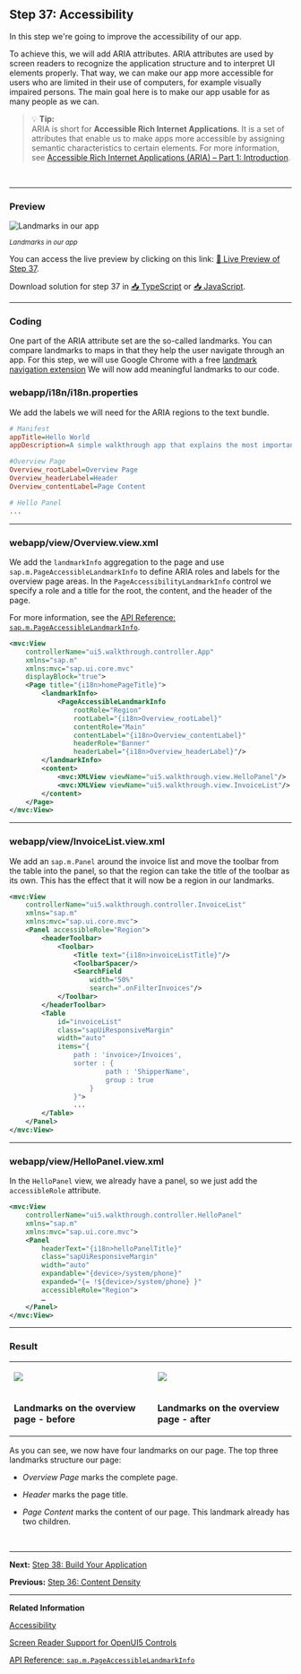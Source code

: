## Step 37: Accessibility

In this step we're going to improve the accessibility of our app.

To achieve this, we will add ARIA attributes. ARIA attributes are used by screen readers to recognize the application structure and to interpret UI elements properly. That way, we can make our app more accessible for users who are limited in their use of computers, for example visually impaired persons. The main goal here is to make our app usable for as many people as we can.

> 💡 **Tip:** <br>
> ARIA is short for **Accessible Rich Internet Applications**. It is a set of attributes that enable us to make apps more accessible by assigning semantic characteristics to certain elements. For more information, see [Accessible Rich Internet Applications \(ARIA\) – Part 1: Introduction](https://blogs.sap.com/2015/06/01/accessible-rich-internet-applications-aria-part-1-introduction/).

&nbsp;

***

### Preview
  
![](https://sdk.openui5.org/docs/topics/loiod9c6cd32743d40629bec7d77590e2c58_HiRes.png "Landmarks in our app")

<sup>*Landmarks in our app*</sup>

You can access the live preview by clicking on this link: [🔗 Live Preview of Step 37](https://sap-samples.github.io/ui5-typescript-walkthrough/build/37/test/mockServer-cdn.html).

Download solution for step 37 in [📥 TypeScript](https://sap-samples.github.io/ui5-typescript-walkthrough/ui5-typescript-walkthrough-step-37.zip) or [📥 JavaScript](https://sap-samples.github.io/ui5-typescript-walkthrough/ui5-typescript-walkthrough-step-37-js.zip).

***

### Coding

One part of the ARIA attribute set are the so-called landmarks. You can compare landmarks to maps in that they help the user navigate through an app. For this step, we will use Google Chrome with a free [landmark navigation extension](https://chrome.google.com/webstore/detail/landmark-navigation-via-k/ddpokpbjopmeeiiolheejjpkonlkklgp) We will now add meaningful landmarks to our code.

### webapp/i18n/i18n.properties

We add the labels we will need for the ARIA regions to the text bundle.

```ini
# Manifest
appTitle=Hello World
appDescription=A simple walkthrough app that explains the most important concepts of OpenUI5

#Overview Page
Overview_rootLabel=Overview Page
Overview_headerLabel=Header
Overview_contentLabel=Page Content

# Hello Panel
...
```

***

### webapp/view/Overview.view.xml

We add the `landmarkInfo` aggregation to the page and use `sap.m.PageAccessibleLandmarkInfo` to define ARIA roles and labels for the overview page areas. In the `PageAccessibilityLandmarkInfo` control we specify a role and a title for the root, the content, and the header of the page.

For more information, see the [API Reference: `sap.m.PageAccessibleLandmarkInfo`](https://sdk.openui5.org/api/sap.m.PageAccessibleLandmarkInfo). 

```xml
<mvc:View
	controllerName="ui5.walkthrough.controller.App"
	xmlns="sap.m"
	xmlns:mvc="sap.ui.core.mvc"
	displayBlock="true">
	<Page title="{i18n>homePageTitle}">
		<landmarkInfo>
			<PageAccessibleLandmarkInfo
				rootRole="Region"
				rootLabel="{i18n>Overview_rootLabel}"
				contentRole="Main"
				contentLabel="{i18n>Overview_contentLabel}"
				headerRole="Banner"
				headerLabel="{i18n>Overview_headerLabel}"/>
		</landmarkInfo>
		<content>
			<mvc:XMLView viewName="ui5.walkthrough.view.HelloPanel"/>
			<mvc:XMLView viewName="ui5.walkthrough.view.InvoiceList"/>
		</content>
	</Page>
</mvc:View>
```

***

### webapp/view/InvoiceList.view.xml

We add an `sap.m.Panel` around the invoice list and move the toolbar from the table into the panel, so that the region can take the title of the toolbar as its own. This has the effect that it will now be a region in our landmarks.

```xml
<mvc:View
	controllerName="ui5.walkthrough.controller.InvoiceList"
	xmlns="sap.m"
	xmlns:mvc="sap.ui.core.mvc">
	<Panel accessibleRole="Region">
		<headerToolbar>
			<Toolbar>
				<Title text="{i18n>invoiceListTitle}"/>
				<ToolbarSpacer/>
				<SearchField
					width="50%"
					search=".onFilterInvoices"/>
			</Toolbar>
		</headerToolbar>
		<Table
			id="invoiceList"
			class="sapUiResponsiveMargin"
			width="auto"
			items="{
				path : 'invoice>/Invoices',
				sorter : {
						path : 'ShipperName',
						group : true
					}
				}">
				...
		</Table>
	</Panel>
</mvc:View>
```

***

### webapp/view/HelloPanel.view.xml

In the `HelloPanel` view, we already have a panel, so we just add the `accessibleRole` attribute.

```xml
<mvc:View
	controllerName="ui5.walkthrough.controller.HelloPanel"
	xmlns="sap.m"
	xmlns:mvc="sap.ui.core.mvc">
	<Panel
		headerText="{i18n>helloPanelTitle}"
		class="sapUiResponsiveMargin"
		width="auto"
		expandable="{device>/system/phone}"
		expanded="{= !${device>/system/phone} }"
		accessibleRole="Region">	
		…
	</Panel>
</mvc:View>
```

***

### Result

<table>
<tr>
<td valign="top">

![](https://sdk.openui5.org/docs/topics/loio54e9bca5a5844c14b45b5405496166b1_HiRes.png)

</td>
<td valign="top">

![](https://sdk.openui5.org/docs/topics/loiof38dee2624c2437d8977de70575b3eae_HiRes.png)

</td>
</tr>
<tr>
<td valign="top">

**Landmarks on the overview page - before**

</td>
<td valign="top">

**Landmarks on the overview page - after**

</td>
</tr>
</table>

As you can see, we now have four landmarks on our page. The top three landmarks structure our page:

-   *Overview Page* marks the complete page.

-   *Header* marks the page title.

-   *Page Content* marks the content of our page. This landmark already has two children.

&nbsp;

***

**Next:** [Step 38: Build Your Application](../38/README.md "We now configure the visibility and properties of controls based on the device that we run the application on. By making use of the `sap.ui.Device` API and defining a device model we will make the app look great on many devices.")

**Previous:** [Step 36: Content Density](../36/README.md "In this step of our Walkthrough tutorial, we adjust the content density based on the user’s device. OpenUI5 contains different content densities allowing you to display larger controls for touch-enabled devices and a smaller, more compact design for devices that are operated by mouse. In our app, we will detect the device and adjust the density accordingly.")

***


**Related Information**  

[Accessibility](https://sdk.openui5.org/topic/03b914b46e624b138a6fb1b7cf2049ae.html "In this guide we cover the most important accessibility aspects for application development, based on OpenUI5.")

[Screen Reader Support for OpenUI5 Controls](https://sdk.openui5.org/topic/656e825c5f1548e6b1d0acb5586f2a2a.html "OpenUI5 offers screen reader support in order to aid people with visual impairments. The implementation is based on the ARIA and HTML standards.")

[API Reference: `sap.m.PageAccessibleLandmarkInfo`](https://sdk.openui5.org/api/sap.m.PageAccessibleLandmarkInfo)
